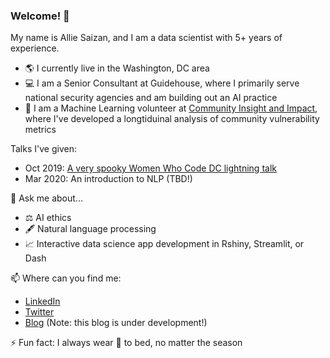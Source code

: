 ### Welcome! 👋

My name is Allie Saizan, and I am a data scientist with 5+ years of experience.
- 🌎 I currently live in the Washington, DC area
- 💻 I am a Senior Consultant at Guidehouse, where I primarily serve national security agencies and am building out an AI practice
- 🤖 I am a Machine Learning volunteer at [Community Insight and Impact](https://github.com/community-insight-impact), where I've developed a longtiduinal analysis of community vulnerability metrics

Talks I've given:
- Oct 2019: [A very spooky Women Who Code DC lightning talk](https://github.com/alliesaizan/spooky-lightning-talk)
- Mar 2020: An introduction to NLP (TBD!)

💬 Ask me about...
- ⚖️ AI ethics
- 🖋️ Natural language processing
- 📈 Interactive data science app development in Rshiny, Streamlit, or Dash

📫 Where can you find me:  
- [LinkedIn](https://www.linkedin.com/in/alexandra-saizan/)
- [Twitter](https://twitter.com/AllieSaizan)
- [Blog](https://alliesaizan.github.io) (Note: this blog is under development!)

⚡ Fun fact: I always wear 🧦 to bed, no matter the season
